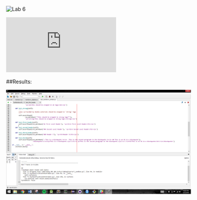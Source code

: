 
![Lab 6](https://github.com/harrij15/Lab6)

![Markdown Fork](https://github.com/harrij15/markdown.py)

##Results:

![Results](https://github.com/harrij15/Open-Source-Labs/blob/master/Lab6/unittest.png)
